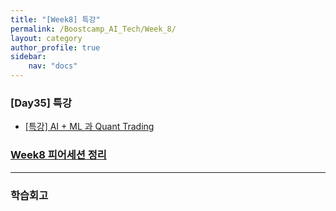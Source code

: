 ```yaml
---
title: "[Week8] 특강"
permalink: /Boostcamp_AI_Tech/Week_8/
layout: category
author_profile: true
sidebar:
    nav: "docs"
---
```


### [Day35] 특강

- [[특강] AI + ML 과 Quant Trading]({{site.url}}/boostcamp_ai_tech/week_7/day_30/01.-Transformer-(1)/)

### [Week8 피어세션 정리]()

---
### 학습회고

